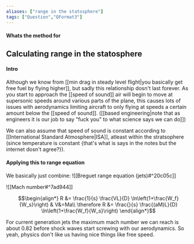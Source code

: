 ```yaml
---
aliases: ["range in the statosphere"]
tags: ["Question","QFormat3"]
---
```


#### Whats the method for
## Calculating range in the statosphere
#### Intro
Although we know from [[min drag in steady level flight|you basically get free fuel by flying higher]], but sadly this relationship dosn't last forever. As you start to approach the [[speed of sound]] air will begin to move at supersonic speeds around various parts of the plane, this causes lots of issues with aerodynamics limiting aircraft to only flying at speeds a certain amount below the [[speed of sound]]. ([[based engineering|note that as engineers it is our job to say "fuck you" to what science says we can do]])

We can also assume that speed of sound is constant according to [[International Standard Atmosphere|ISA]], atleast within the stratsophere (since temperature is constant {that's what is says in the notes but the internet dosn't agree?}).

#### Applying this to range equation
We basically just combine:
![[Breguet range equation (jets)#^20c05c]]

![[Mach number#^7ad944]]

$$\begin{align*}
  R &= \frac{1}{s} \frac{VL}{D} \ln\left(1+\frac{W_f}{W_s}\right) & V&=Ma\\
\therefore R &= \frac{}{s} \frac{(aM)L}{D} \ln\left(1+\frac{W_f}{W_s}\right)
\end{align*}$$

For current generation jets the maximum mach number we can reach is about 0.82 before shock waves start screwing with our aerodynamics. So yeah, physics don't like us having nice things like free speed.